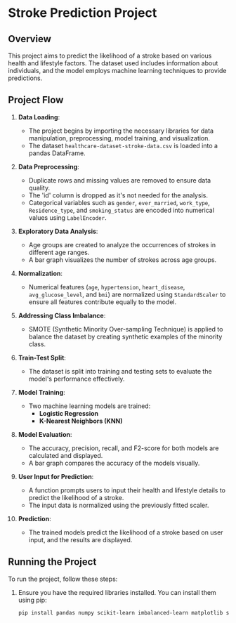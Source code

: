 # Stroke Prediction Project

## Overview

This project aims to predict the likelihood of a stroke based on various health and lifestyle factors. The dataset used includes information about individuals, and the model employs machine learning techniques to provide predictions. 

## Project Flow

1. **Data Loading**:
   - The project begins by importing the necessary libraries for data manipulation, preprocessing, model training, and visualization.
   - The dataset `healthcare-dataset-stroke-data.csv` is loaded into a pandas DataFrame.

2. **Data Preprocessing**:
   - Duplicate rows and missing values are removed to ensure data quality.
   - The 'id' column is dropped as it's not needed for the analysis.
   - Categorical variables such as `gender`, `ever_married`, `work_type`, `Residence_type`, and `smoking_status` are encoded into numerical values using `LabelEncoder`.

3. **Exploratory Data Analysis**:
   - Age groups are created to analyze the occurrences of strokes in different age ranges.
   - A bar graph visualizes the number of strokes across age groups.

4. **Normalization**:
   - Numerical features (`age`, `hypertension`, `heart_disease`, `avg_glucose_level`, and `bmi`) are normalized using `StandardScaler` to ensure all features contribute equally to the model.

5. **Addressing Class Imbalance**:
   - SMOTE (Synthetic Minority Over-sampling Technique) is applied to balance the dataset by creating synthetic examples of the minority class.

6. **Train-Test Split**:
   - The dataset is split into training and testing sets to evaluate the model's performance effectively.

7. **Model Training**:
   - Two machine learning models are trained: 
     - **Logistic Regression**
     - **K-Nearest Neighbors (KNN)**

8. **Model Evaluation**:
   - The accuracy, precision, recall, and F2-score for both models are calculated and displayed.
   - A bar graph compares the accuracy of the models visually.

9. **User Input for Prediction**:
   - A function prompts users to input their health and lifestyle details to predict the likelihood of a stroke.
   - The input data is normalized using the previously fitted scaler.

10. **Prediction**:
    - The trained models predict the likelihood of a stroke based on user input, and the results are displayed.

## Running the Project

To run the project, follow these steps:

1. Ensure you have the required libraries installed. You can install them using pip:

   ```bash
   pip install pandas numpy scikit-learn imbalanced-learn matplotlib seaborn

